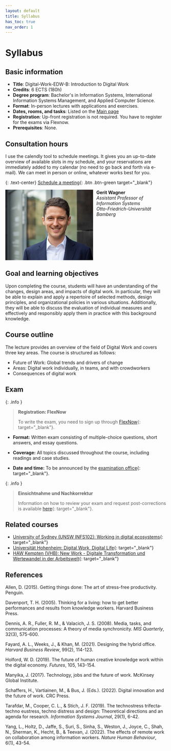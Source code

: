```yaml
---
layout: default
title: Syllabus
has_toc: true
nav_order: 1
---
```


# Syllabus

<!-- 
{: .feedback }
"I liked the fact that we were able to work very freely and independently on our problem as a group, but that we were always able to make appointments with Prof. Wagner at very short notice if we had problems or questions. This gave me the impression that we were working we were working *with* the lecturer on the problem and finding the best solution rather than blindly choosing the first solution that came along. In my opinion, working independently on a complex problem is the most important skill that I improved with the help of the project."<br><br>
"The support I received throughout the project was particularly good, as was the opportunity to deal with topics that were not previously available at the university, but which can be extremely important for your professional life." \[[more](evaluations.html)\]
 -->

## Basic information

- **Title**: Digital-Work-EDW-B: Introduction to Digital Work
- **Credits**: 6 ECTS (180h)
- **Degree program**: Bachelor's in Information Systems, International Information Systems Management, and Applied Computer Science.
- **Format**: In-person lectures with applications and exercises.
- **Dates, rooms, and tasks**: Listed on the [Main page](../index.html)
- **Registration**: Up-front registration is not required. You have to register for the exams via Flexnow.
- **Prerequisites**: None.

## Consultation hours

I use the calendly tool to schedule meetings. It gives you an up-to-date overview of available slots in my schedule, and your reservations are immediately added to my calendar (no need to go back and forth via e-mail). We can meet in person or online, whatever works best for you.
<!--
My name is Gerit Wagner, and I am your instructor. 
 I enjoy coding, solving programming puzzles, and building tools that are useful for others. In this project, I invite you to contribute to one of my most significant packages: [CoLRev](https://github.com/CoLRev-Environment/colrev){: target="_blank"}.  -->

{: .text-center}
[Schedule a meeting](https://calendly.com/gerit-wagner/30min){: .btn .btn-green target="_blank"}

<img src="../assets/gerit_wagner.jpg" alt="Gerit Wagner (Foto: Tim Kipphan)" style="height: 220px; float: left; padding-right: 10px;">

**Gerit Wagner**  
*Assistant Professor of Information Systems*  
*Otto-Friedrich-Universität Bamberg*

<br style="clear:both">

## Goal and learning objectives

Upon completing the course, students will have an understanding of the changes, design areas, and impacts of digital work.
In particular, they will be able to explain and apply a repertoire of selected methods, design principles, and organizational policies in various situations.
Additionally, they will be able to discuss the evaluation of individual measures and effectively and responsibly apply them in practice with this background knowledge.

## Course outline

The lecture provides an overview of the field of Digital Work and covers three key areas.
The course is structured as follows:

- Future of Work: Global trends and drivers of change
- Areas: Digital work individually, in teams, and with crowdworkers
- Consequences of digital work

## Exam

{: .info }
> **Registration: FlexNow**
>
> To write the exam, you need to sign up through [FlexNow](https://www.uni-bamberg.de/pruefungsamt/flexnow/fn2sss/){: target="_blank"}.

- **Format:** Written exam consisting of multiple-choice questions, short answers, and essay questions.

- **Coverage:** All topics discussed throughout the course, including readings and case studies.

- **Date and time:** To be announced by the [examination office](https://www.uni-bamberg.de/pruefungsamt/pruefungstermine/){: target="_blank"}.

{: .info }
> **Einsichtnahme und Nachkorrektur**
>
> Information on how to review your exam and request post-corrections is available [here](https://digital-work-lab.github.io/handbook/docs/30-teaching/30_processes/30.60.reviews.html#centrally-organized-exams-nachkorrektur){: target="_blank"}.

<!-- 
## Materials

## Teaching approach

- **Complex Skill Development**: The project focuses on teaching complex skills necessary for modern software development. This includes tackling challenging problems, collaborative coding in teams, and managing a complex development environment using tools such as Python, Git, Continuous Integration, Testing Environments, and Code Quality Tools. To ensure a rich learning experience, we support students throughout the process by asking the right questions and providing the necessary input without removing the inherent challenges.

- **Real-World Impact**: We aim to empower students to make a meaningful impact by contributing to a real-world, publicly accessible Python package. This hands-on experience not only enhances technical skills but also provides a sense of accomplishment and relevance. Additionally, students can add this valuable experience to their CV, showcasing their practical contributions and teamwork skills to potential employers.

- **Diversity, Equity, and Inclusion**: We are committed to creating a safe and inclusive learning environment where all students feel respected and valued. We create a positive learning atmosphere, encouraging questions and contributions from everyone. We encourage diversity and actively work to ensure that every student has equal opportunities to succeed and contribute.

- **Transparent Evaluation and Improvement**: Our [evaluation criteria](syllabus.html#assessment-and-grading-criteria), [course evaluations](https://digital-work-lab.github.io/handbook/docs/30-teaching/30_processes/30.21.evaluations.html#prior-evaluations){: target="_blank"} and [improvement efforts](https://digital-work-lab.github.io/handbook/docs/30-teaching/30_processes/30.22.improvements.html){: target="_blank"} are documented transparently. This ensures that students are aware of how their work is assessed and how the course evolves based on feedback and ongoing refinement efforts. In addition, we develop peer-reviewed teaching materials to solicit feedback from educators outside our program.


 - link to pedagogical foundations


- Slides and notebooks are available on the sub-pages.
- Another important resource is the [documentation of CoLRev](https://colrev-environment.github.io/colrev/){: target="_blank"}, in particular the [environment setup](https://colrev-environment.github.io/colrev/dev_docs/setup.html){: target="_blank"} and the [package development](https://colrev-environment.github.io/colrev/dev_docs/packages.html){: target="_blank"} pages.
-->

## Related courses

- [University of Sydney (UNSW INFS102): Working in digital ecosystems](https://www.sydney.edu.au/units/INFS1020){: target="_blank"}
- [Universität Hohenheim: Digital Work, Digital Life](https://digital.uni-hohenheim.de/digitalwork){: target="_blank"}
- [HAW Kempten (VHB): New Work - Digitale Transformation und Wertewandel in der Arbeitswelt](https://kurse.vhb.org/VHBPORTAL/kursprogramm/kursprogramm.jsp?kDetail=true&COURSEID=18930,81,1543,1){: target="_blank"}
<!-- - [The udemy course](https://www.udemy.com/course/29-big-ideas-for-getting-things-done){: target="_blank"} -->

## References

<div class="references">
    <p>Allen, D. (2015). Getting things done: The art of stress-free productivity. Penguin.</p>
    <p>Davenport, T. H. (2005). Thinking for a living: how to get better performances and results from knowledge workers. Harvard Business Press.</p>
    <p>Dennis, A. R., Fuller, R. M., & Valacich, J. S. (2008). Media, tasks, and communication processes: A theory of media synchronicity. <i>MIS Quarterly</i>, 32(3), 575-600.</p>
    <p>Fayard, A. L., Weeks, J., & Khan, M. (2021). Designing the hybrid office. <i>Harvard Business Review</i>, 99(2), 114-123.</p>
    <p>Holford, W. D. (2019). The future of human creative knowledge work within the digital economy. <i>Futures</i>, 105, 143-154.</p>
    <p>Manyika, J. (2017). Technology, jobs and the future of work. McKinsey Global Institute.</p>
    <p>Schaffers, H., Vartiainen, M., & Bus, J. (Eds.). (2022). Digital innovation and the future of work. CRC Press.</p>
    <p>Tarafdar, M., Cooper, C. L., & Stich, J. F. (2019). The technostress trifecta‐techno eustress, techno distress and design: Theoretical directions and an agenda for research. <i>Information Systems Journal</i>, 29(1), 6-42.</p>
    <p>Yang, L., Holtz, D., Jaffe, S., Suri, S., Sinha, S., Weston, J., Joyce, C., Shah, N., Sherman, K., Hecht, B., & Teevan, J. (2022). The effects of remote work on collaboration among information workers. <i>Nature Human Behaviour</i>, 6(1), 43-54.</p>
</div>
